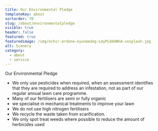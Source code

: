 ```yaml
---
title: Our Environmental Pledge
templateKey: about
sortorder: 70
slug: /about/environmentalpledge
visible: true
header: false
featured: true
featuredimage: /img/ochir-erdene-oyunmedeg-LmyPLbbUWhA-unsplash.jpg
alt: Scenery
category:
  - about
  - service
---
```

Our Environmental Pledge

- We only use pesticides when required, when an assessment identifies that they are required to address an infestation, not as part of our regular annual lawn care programme.
- Many of our fertilisers are semi or fully organic
- we specialise in mechanical treatments to improve your lawn
- We do not use high nitrogen fertilisers
- We recycle the waste taken from scarification.
- We only spot treat weeds where possible to reduce the amount of herbicides used